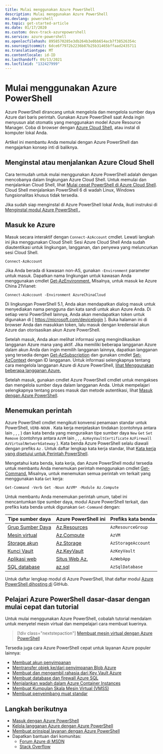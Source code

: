 ```yaml
---
title: Mulai menggunakan Azure PowerShell
description: Mulai menggunakan Azure PowerShell
ms.devlang: powershell
ms.topic: get-started-article
ms.date: 01/17/2020
ms.custom: devx-track-azurepowershell
ms.service: azure-powershell
ms.openlocfilehash: 8958570285e3db264b3e0bb654acb7f38526354c
ms.sourcegitcommit: 6dce6f7972b2236b87b25b31465bffaad2435711
ms.translationtype: MT
ms.contentlocale: id-ID
ms.lasthandoff: 09/13/2021
ms.locfileid: "132427999"
---
```

# <a name="get-started-with-azure-powershell"></a>Mulai menggunakan Azure PowerShell

Azure PowerShell dirancang untuk mengelola dan mengelola sumber daya Azure dari baris perintah. Gunakan Azure PowerShell saat Anda ingin menyusun alat otomatis yang menggunakan model Azure Resource Manager.
Coba di browser dengan [Azure Cloud Shell](/azure/cloud-shell/overview), atau instal di komputer lokal Anda.

Artikel ini membantu Anda memulai dengan Azure PowerShell dan mengajarkan konsep inti di baliknya.

## <a name="install-or-run-in-azure-cloud-shell"></a>Menginstal atau menjalankan Azure Cloud Shell

Cara termudah untuk mulai menggunakan Azure PowerShell adalah dengan mencobanya dalam lingkungan Azure Cloud Shell.
Untuk memulai dan menjalankan Cloud Shell, lihat [Mulai cepat PowerShell di Azure Cloud Shell](/azure/cloud-shell/quickstart-powershell).
Cloud Shell menjalankan PowerShell 6 di wadah Linux, Windows fungsionalitas khusus tidak tersedia.

Jika sudah siap menginstal di Azure PowerShell lokal Anda, ikuti instruksi di [Menginstal modul Azure PowerShell .](install-az-ps.md)

## <a name="sign-in-to-azure"></a>Masuk ke Azure

Masuk secara interaktif dengan `Connect-AzAccount` cmdlet. Lewati langkah ini jika menggunakan Cloud Shell: Sesi Azure Cloud Shell Anda sudah diautentikasi untuk lingkungan, langganan, dan penyewa yang meluncurkan sesi Cloud Shell.

```azurepowershell-interactive
Connect-AzAccount
```

Jika Anda berada di kawasan non-AS, gunakan `-Environment` parameter untuk masuk. Dapatkan nama lingkungan untuk kawasan Anda menggunakan cmdlet [Get-AzEnvironment.](/powershell/module/Az.Accounts/Get-AzEnvironment) Misalnya, untuk masuk ke Azure China 21Vianet:

```azurepowershell-interactive
Connect-AzAccount -Environment AzureChinaCloud
```

Di lingkungan PowerShell 5.1, Anda akan mendapatkan dialog masuk untuk menyediakan nama pengguna dan kata sandi untuk akun Azure Anda. Di setiap versi PowerShell lainnya, Anda akan mendapatkan token untuk digunakan di [ https://microsoft.com/devicelogin ].
Buka halaman ini di browser Anda dan masukkan token, lalu masuk dengan kredensial akun Azure dan otorisasikan akun Azure PowerShell.

Setelah masuk, Anda akan melihat informasi yang mengindikasikan langganan Azure mana yang aktif. Jika memiliki beberapa langganan Azure dalam akun Anda dan ingin memilih langganan lainnya, dapatkan langganan yang tersedia dengan [Get-AzSubscription](/powershell/module/az.accounts/get-azsubscription) dan gunakan cmdlet [Set-AzContext](/powershell/module/az.accounts/set-azcontext) dengan ID langganan.
Untuk informasi selengkapnya tentang cara mengelola langganan Azure di Azure PowerShell, [lihat Menggunakan beberapa langganan Azure.](manage-subscriptions-azureps.md)

Setelah masuk, gunakan cmdlet Azure PowerShell cmdlet untuk mengakses dan mengelola sumber daya dalam langganan Anda. Untuk mempelajari selengkapnya tentang proses masuk dan metode autentikasi, lihat [Masuk dengan Azure PowerShell](authenticate-azureps.md).

## <a name="find-commands"></a>Menemukan perintah

Azure PowerShell cmdlet mengikuti konvensi penamaan standar untuk PowerShell, `VERB-NOUN` . Kata kerja menjelaskan tindakan (contohnya antara lain , , , ) dan kata benda yang menguraikan tipe sumber daya `New` `Get` `Set` `Remove` (contohnya antara `AzVM` lain , , , `AzKeyVaultCertificate` `AzFirewall` `AzVirtualNetworkGateway` ). Kata benda Azure PowerShell selalu diawali dengan prefiks `Az` . Untuk daftar lengkap kata kerja standar, lihat [Kata kerja yang disetujui untuk Perintah PowerShell](/powershell/scripting/developer/cmdlet/approved-verbs-for-windows-powershell-commands).

Mengetahui kata benda, kata kerja, dan Azure PowerShell modul tersedia untuk membantu Anda menemukan perintah menggunakan cmdlet [Get-Command.](/powershell/module/microsoft.powershell.core/get-command) Misalnya, untuk menemukan semua perintah vm terkait yang menggunakan kata `Get` kerja:

```powershell-interactive
Get-Command -Verb Get -Noun AzVM* -Module Az.Compute
```

Untuk membantu Anda menemukan perintah umum, tabel ini mencantumkan tipe sumber daya, modul Azure PowerShell terkait, dan prefiks kata benda untuk digunakan `Get-Command` dengan:

| Tipe sumber daya | Azure PowerShell ini | Prefiks kata benda |
|---------------|-------------------------|----------------|
| [Grup Sumber Daya](/azure/azure-resource-manager/resource-group-overview) | [Az.Resources](/powershell/module/az.resources#resources) | `AzResourceGroup` |
| [Mesin virtual](/azure/virtual-machines) | [Az.Compute](/powershell/module/az.compute#virtual_machines) | `AzVM` |
| [Storage akun](/azure/storage/common/storage-introduction) | [Az.Storage](/powershell/module/az.storage/) | `AzStorageAccount` |
| [Kunci Vault](/azure/key-vault/key-vault-whatis) | [Az.KeyVault](/powershell/module/az.keyvault) | `AzKeyVault` |
| [Aplikasi web](/azure/app-service) | [Situs Web Az.](/powershell/module/az.websites) | `AzWebApp` |
| [SQL database](/azure/sql-database) | [az.sql](/powershell/module/az.sql) | `AzSqlDatabase` |

Untuk daftar lengkap modul di Azure PowerShell, lihat daftar modul [Azure PowerShell dihosting di](https://github.com/Azure/azure-powershell/blob/master/documentation/azure-powershell-modules.md) GitHub.

## <a name="learn-azure-powershell-basics-with-quickstarts-and-tutorials"></a>Pelajari Azure PowerShell dasar-dasar dengan mulai cepat dan tutorial

Untuk mulai menggunakan Azure PowerShell, cobalah tutorial mendalam untuk menyetel mesin virtual dan mempelajari cara membuat kuerinya.

> [!div class="nextstepaction"]
> [Membuat mesin virtual dengan Azure PowerShell](azureps-vm-tutorial.yml)

Tersedia juga cara Azure PowerShell cepat untuk layanan Azure populer lainnya:

* [Membuat akun penyimpanan](/azure/storage/common/storage-quickstart-create-account?tabs=azure-powershell)
* [Mentransfer objek ke/dari penyimpanan Blob Azure](/azure/storage/blobs/storage-quickstart-blobs-powershell)
* [Membuat dan mengambil rahasia dari Key Vault Azure](/azure/key-vault/quick-create-powershell)
* [Membuat database dan firewall Azure SQL](/azure/sql-database/scripts/sql-database-create-and-configure-database-powershell)
* [Menjalankan wadah dalam Azure Container Instances](/azure/container-instances/container-instances-quickstart-powershell)
* [Membuat Kumpulan Skala Mesin Virtual (VMSS)](/azure/virtual-machine-scale-sets/quick-create-powershell)
* [Membuat penyeimbang muat standar](/azure/load-balancer/quickstart-create-standard-load-balancer-powershell)

## <a name="next-steps"></a>Langkah berikutnya

* [Masuk dengan Azure PowerShell](authenticate-azureps.md)
* [Kelola langganan Azure dengan Azure PowerShell](manage-subscriptions-azureps.md)
* [Membuat prinsipal layanan dengan Azure PowerShell](create-azure-service-principal-azureps.md)
* Dapatkan bantuan dari komunitas:
  * [Forum Azure di MSDN](https://go.microsoft.com/fwlink/p/?LinkId=320212)
  * [Stack Overflow](https://go.microsoft.com/fwlink/?LinkId=320213)
